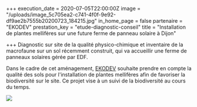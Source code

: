 +++
execution_date = 2020-07-05T22:00:00Z
image = "/uploads/image_5c705ea2-c741-4f0f-9e92-df9ae2b7555b20200723_184215.jpg"
in_home_page = false
partenaire = "EKODEV"
prestation_key = "etude-diagnostic-conseil"
title = "Installation de plantes mellifères sur une future ferme de panneau solaire à Dijon"

+++
Diagnostic sur site de la qualité physico-chimique et inventaire de la macrofaune sur un sol récemment construit, qui va accueillir une ferme de panneaux solaires gérée par EDF.

Dans le cadre de cet aménagement, [EKODEV](https://ekodev.com/) souhaite prendre en compte la qualité des sols pour l'installation de plantes mellifères afin de favoriser la biodiversité sur le site. Ce projet vise à un suivi de la biodiversité au cours du temps. 

![](/uploads/screenshot_20200723-185044_map-marker.jpg)
